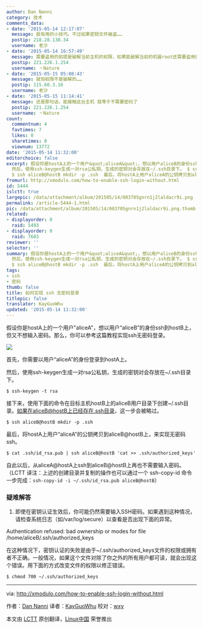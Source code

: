 ```yaml
---
author: Dan Nanni
category: 技术
comments_data:
- date: '2015-05-14 12:17:07'
  message: 挺有用的小技巧。不过如果密钥文件被盗……
  postip: 218.28.138.34
  username: 老沙
- date: '2015-05-14 16:57:49'
  message: 需要盗用的前提是破解当前主机的权限，如果能破解当前的机器root还需要盗用密钥来破解密码？
  postip: 221.226.1.254
  username: 丶Nature
- date: '2015-05-15 05:08:43'
  message: 就怕权限不是破解的……
  postip: 115.60.3.16
  username: 老沙
- date: '2015-05-15 11:14:41'
  message: 还是那句话，能接触这台主机 就等于不需要密码了
  postip: 221.226.1.254
  username: 丶Nature
count:
  commentnum: 4
  favtimes: 7
  likes: 0
  sharetimes: 0
  viewnum: 13772
date: '2015-05-14 11:32:00'
editorchoice: false
excerpt: 假设你是hostA上的一个用户&quot;aliceA&quot;，想以用户aliceB的身份ssh到hostB上，但又不想输入密码。那么，你可以参考这篇教程实现ssh无密码登录。  首先，你需要以用户aliceA的身份登录到hostA上。
  然后，使用ssh-keygen生成一对rsa公私钥，生成的密钥对会存放在~/.ssh目录下。 $ ssh-keygen -t rsa  接下来，使用下面的命令在目标主机hostB上的aliceB用户目录下创建~/.ssh目录。如果在aliceB@hostB上已经存在.ssh目录，这一步会被略过。
  $ ssh aliceB@hostB mkdir -p .ssh  最后，将hostA上用户aliceA的公钥拷贝到aliceB@hostB上，来实现无密码
fromurl: http://xmodulo.com/how-to-enable-ssh-login-without.html
id: 5444
islctt: true
largepic: /data/attachment/album/201505/14/003705gnrn1j2laldacr9i.png
permalink: /article-5444-1.html
pic: /data/attachment/album/201505/14/003705gnrn1j2laldacr9i.png.thumb.jpg
related:
- displayorder: 0
  raid: 5493
- displayorder: 0
  raid: 7683
reviewer: ''
selector: ''
summary: 假设你是hostA上的一个用户&quot;aliceA&quot;，想以用户aliceB的身份ssh到hostB上，但又不想输入密码。那么，你可以参考这篇教程实现ssh无密码登录。  首先，你需要以用户aliceA的身份登录到hostA上。
  然后，使用ssh-keygen生成一对rsa公私钥，生成的密钥对会存放在~/.ssh目录下。 $ ssh-keygen -t rsa  接下来，使用下面的命令在目标主机hostB上的aliceB用户目录下创建~/.ssh目录。如果在aliceB@hostB上已经存在.ssh目录，这一步会被略过。
  $ ssh aliceB@hostB mkdir -p .ssh  最后，将hostA上用户aliceA的公钥拷贝到aliceB@hostB上，来实现无密码
tags:
- ssh
- 密码
thumb: false
title: 如何实现 ssh 无密码登录
titlepic: false
translator: KayGuoWhu
updated: '2015-05-14 11:32:00'
---
```


假设你是hostA上的一个用户"aliceA"，想以用户“aliceB”的身份ssh到hostB上，但又不想输入密码。那么，你可以参考这篇教程实现ssh无密码登录。


![](/data/attachment/album/201505/14/003705gnrn1j2laldacr9i.png)


首先，你需要以用户“aliceA”的身份登录到hostA上。


然后，使用ssh-keygen生成一对rsa公私钥，生成的密钥对会存放在~/.ssh目录下。



```
$ ssh-keygen -t rsa

```

接下来，使用下面的命令在目标主机hostB上的aliceB用户目录下创建~/.ssh目录。如果在aliceB@hostB上已经存在.ssh目录，这一步会被略过。



```
$ ssh aliceB@hostB mkdir -p .ssh

```

最后，将hostA上用户“aliceA”的公钥拷贝到aliceB@hostB上，来实现无密码ssh。



```
$ cat .ssh/id_rsa.pub | ssh aliceB@hostB 'cat >> .ssh/authorized_keys'

```

自此以后，从aliceA@hostA上ssh到aliceB@hostB上再也不需要输入密码。（LCTT 译注：上述的创建目录并复制的操作也可以通过一个 ssh-copy-id 命令一步完成：`ssh-copy-id -i ~/.ssh/id_rsa.pub aliceB@hostB`）


### 疑难解答


1. 即使在密钥认证生效后，你可能仍然需要输入SSH密码。如果遇到这种情况，请检查系统日志（如/var/log/secure）以查看是否出现下面的异常。


Authentication refused: bad ownership or modes for file /home/aliceB/.ssh/authorized\_keys


在这种情况下，密钥认证的失败是由于~/.ssh/authorized\_keys文件的权限或拥有者不正确。一般情况，如果这个文件对除了你之外的所有用户都可读，就会出现这个错误。用下面的方式改变文件的权限以修正错误。



```
$ chmod 700 ~/.ssh/authorized_keys 

```



---


via: <http://xmodulo.com/how-to-enable-ssh-login-without.html>


作者：[Dan Nanni](http://xmodulo.com/author/nanni) 译者：[KayGuoWhu](https://github.com/KayGuoWhu) 校对：[wxy](https://github.com/wxy)


本文由 [LCTT](https://github.com/LCTT/TranslateProject) 原创翻译，[Linux中国](http://linux.cn/) 荣誉推出